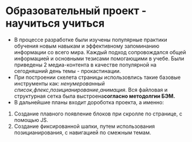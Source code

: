 # Образовательный проект - научиться учиться  
* В процессе разработке были изучены популярные практики обучения новым навыкам и эффективному запоминанию информации со всего мира. Каждый подход сопровождался общей информацией и основными тезисами помогающими в учебе. Были приведены 2 медиа-контента в качестве популярной на сегодняшний день темы - прокастинации.
* При построении скелета страницы использовлись такие базовые инструменты как: *ненумерованный список*,*флекс*,*позицианирование*,*анимация*. Вся файловая и структурная сетка была выстроена**согласно методолгии БЭМ.**
* В дальнейшие планы входит дороботка проекта, а именно:  
1. Создание плавного появление блоков при скролле по странице, с помощью JS.
2. Создание фиксированной шапки, путем использования позицианирования, с навигацией по смежным темам.